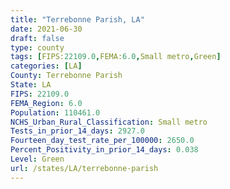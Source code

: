 ```yaml
---
title: "Terrebonne Parish, LA"
date: 2021-06-30
draft: false
type: county
tags: [FIPS:22109.0,FEMA:6.0,Small metro,Green]
categories: [LA]
County: Terrebonne Parish
State: LA
FIPS: 22109.0
FEMA_Region: 6.0
Population: 110461.0
NCHS_Urban_Rural_Classification: Small metro
Tests_in_prior_14_days: 2927.0
Fourteen_day_test_rate_per_100000: 2650.0
Percent_Positivity_in_prior_14_days: 0.038
Level: Green
url: /states/LA/terrebonne-parish
---
```




